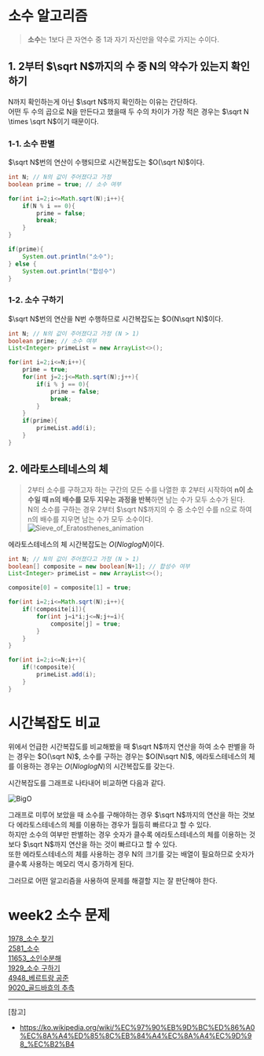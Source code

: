 # 소수 알고리즘
> **소수**는 1보다 큰 자연수 중 1과 자기 자신만을 약수로 가지는 수이다. 
## 1. 2부터 $\sqrt N$까지의 수 중 N의 약수가 있는지 확인하기
N까지 확인하는게 아닌 $\sqrt N$까지 확인하는 이유는 간단하다.  
어떤 두 수의 곱으로 N을 만든다고 했을때 두 수의 차이가 가장 적은 경우는 $\sqrt N \times \sqrt N$이기 때문이다.


### 1-1. 소수 판별
$\sqrt N$번의 연산이 수행되므로 시간복잡도는 $O(\sqrt N)$이다.  
```java
int N; // N의 값이 주어졌다고 가정
boolean prime = true; // 소수 여부

for(int i=2;i<=Math.sqrt(N);i++){
    if(N % i == 0){
        prime = false;
        break;
    }
}

if(prime){
    System.out.println("소수");
} else {
    System.out.println("합성수")
}
```

### 1-2. 소수 구하기
$\sqrt N$번의 연산을 N번 수행하므로 시간복잡도는 $O(N\sqrt N)$이다.
```java
int N; // N의 값이 주어졌다고 가정 (N > 1)
boolean prime; // 소수 여부
List<Integer> primeList = new ArrayList<>();

for(int i=2;i<=N;i++){
    prime = true;
    for(int j=2;j<=Math.sqrt(N);j++){
        if(i % j == 0){
            prime = false;
            break;
        }
    }
    if(prime){
        primeList.add(i);
    }
}
```

## 2. 에라토스테네스의 체
> 2부터 소수를 구하고자 하는 구간의 모든 수를 나열한 후 2부터 시작하여 **n이 소수일 때 n의 배수를 모두 지우는 과정을 반복**하면 남는 수가 모두 소수가 된다.  
N의 소수를 구하는 경우 2부터 $\sqrt N$까지의 수 중 소수인 수를 n으로 하여 n의 배수를 지우면 남는 수가 모두 소수이다.  
![Sieve_of_Eratosthenes_animation](https://user-images.githubusercontent.com/56745491/219283193-26dc4a84-35aa-455f-a137-427d4f48c7db.gif)

에라토스테네스의 체 시간복잡도는 $O(Nlog log N)$이다.
```java
int N; // N의 값이 주어졌다고 가정 (N > 1)
boolean[] composite = new boolean[N+1]; // 합성수 여부
List<Integer> primeList = new ArrayList<>();

composite[0] = composite[1] = true;

for(int i=2;i<=Math.sqrt(N);i++){
    if(!composite[i]){
        for(int j=i*i;j<=N;j+=i){
            composite[j] = true;
        }
    }
}

for(int i=2;i<=N;i++){
    if(!composite){
        primeList.add(i);
    }
}
```
# 시간복잡도 비교
위에서 언급한 시간복잡도를 비교해봤을 때 $\sqrt N$까지 연산을 하여 소수 판별을 하는 경우는 $O(\sqrt N)$, 소수를 구하는 경우는 $O(N\sqrt N)$, 에라토스테네스의 체를 이용하는 경우는 $O(Nlog log N)$의 시간복잡도를 갖는다.

시간복잡도를 그래프로 나타내어 비교하면 다음과 같다.  

![BigO](https://user-images.githubusercontent.com/56745491/219282090-eb5a023a-c87d-42e6-a99c-17cbb83dd396.jpg)

그래프로 미루어 보았을 때 소수를 구해야하는 경우 $\sqrt N$까지의 연산을 하는 것보다 에라토스테네스의 체를 이용하는 경우가 월등히 빠르다고 할 수 있다.  
하지만 소수의 여부만 판별하는 경우 숫자가 클수록 에라토스테네스의 체를 이용하는 것보다 $\sqrt N$까지 연산을 하는 것이 빠르다고 할 수 있다.  
또한 에라토스테네스의 체를 사용하는 경우 N의 크기를 갖는 배열이 필요하므로 숫자가 클수록 사용하는 메모리 역시 증가하게 된다.  

그러므로 어떤 알고리즘을 사용하여 문제를 해결할 지는 잘 판단해야 한다.

# week2 소수 문제
[1978_소수 찾기](https://www.acmicpc.net/problem/1978)  
[2581_소수](https://www.acmicpc.net/problem/2581)  
[11653_소인수분해](https://www.acmicpc.net/problem/11653)  
[1929_소수 구하기](https://www.acmicpc.net/problem/1929)  
[4948_베르트랑 공준](https://www.acmicpc.net/problem/4948)  
[9020_골드바흐의 추측](https://www.acmicpc.net/problem/9020)  


---

[참고]
* https://ko.wikipedia.org/wiki/%EC%97%90%EB%9D%BC%ED%86%A0%EC%8A%A4%ED%85%8C%EB%84%A4%EC%8A%A4%EC%9D%98_%EC%B2%B4
